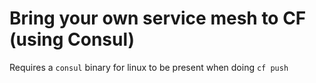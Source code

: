 # Bring your own service mesh to CF (using Consul)

Requires a `consul` binary for linux to be present when doing `cf push`
